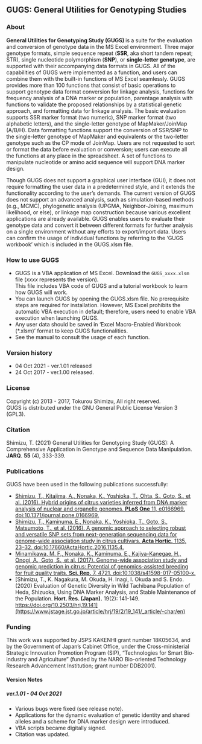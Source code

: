 ## <b>GUGS</b>: General Utilities for Genotyping Studies

### About

<b>General Utilities for Genotyping Study (GUGS) </b> is a suite for the evaluation and conversion of genotype data in the MS Excel environment. Three major genotype formats, simple sequence repeat (<b>SSR</b>, aka short tandem repeat; STR), single nucleotide polymorphism (<b>SNP</b>), or <b>single-letter genotype</b>, are supported with their accompanying data formats in GUGS. All of the capabilities of GUGS were implemented as a function, and users can combine them with the built-in functions of MS Excel seamlessly. GUGS provides more than 100 functions that consist of basic operations to support genotype data format conversion for linkage analysis, functions for frequency analysis of a DNA marker or population, parentage analysis with functions to validate the proposed relationships by a statistical genetic approach, and formatting data for linkage analysis. The basic evaluation supports SSR marker format (two numeric), SNP marker format (two alphabetic letters), and the single-letter genotype of MapMaker/JoinMap (A/B/H). Data formatting functions support the conversion of SSR/SNP to the single-letter genotype of MapMaker and equivalents or the two-letter genotype such as the CP mode of JoinMap. Users are not requested to sort or format the data before evaluation or conversion; users can execute all the functions at any place in the spreadsheet. A set of functions to manipulate nucleotide or amino acid sequence will support DNA marker design.  

Though GUGS does not support a graphical user interface (GUI), it does not require formatting the user data in a predetermined style, and it extends the functionality according to the user’s demands. The current version of GUGS does not support an advanced analysis, such as simulation-based methods (e.g., MCMC), phylogenetic analysis (UPGMA, Neighbor-Joining, maximum likelihood, or else), or linkage map construction because various excellent applications are already available. GUGS enables users to evaluate their genotype data and convert it between different formats for further analysis on a single environment without any efforts to export/import data. Users can confirm the usage of individual functions by referring to the ‘GUGS workbook’ which is included in the GUGS.xlsm file.

### How to use GUGS

* GUGS is a VBA application of MS Excel. Download the `GUGS_xxxx.xlsm` file (<i>xxxx</i> represents the version).  
This file includes VBA code of GUGS and a tutorial workbook to learn how GUGS will work.
* You can launch GUGS by opening the GUGS.xlsm file. No prerequisite steps are required for installation. However, MS Excel prohibits the automatic VBA execution in default; therefore, users need to enable VBA execution when launching GUGS.
* Any user data should be saved in ‘Excel Macro-Enabled Workbook (\*.xlsm)’ format to keep GUGS functionalities.
* See the manual to consult the usage of each function.

### Version history
* 04 Oct 2021 - ver.1.01 released
* 24 Oct 2017 - ver.1.00 released.

### License
Copyright (c) 2013 - 2017, Tokurou Shimizu, All right reserved.  
GUGS is distributed under the GNU General Public License Version 3 (GPL3).

### Citation
Shimizu, T. (2021) General Utilities for Genotyping Study (GUGS): A Comprehensive Application in Genotype and Sequence Data Manipulation. <b>JARQ</b>. <b>55</b> (4), 333-339.

### Publications
GUGS have been used in the following publications successfully:
* [Shimizu, T., Kitajima, A., Nonaka, K., Yoshioka, T., Ohta, S., Goto, S., et al. (2016). Hybrid origins of citrus varieties inferred from DNA marker analysis of nuclear and organelle genomes. <b>PLoS One</b> 11, e0166969. doi:10.1371/journal.pone.0166969.](http://dx.plos.org/10.1371/journal.pone.0166969)
* [Shimizu, T., Kaminuma, E., Nonaka, K., Yoshioka, T., Goto, S., Matsumoto, T., et al. (2016). A genomic approach to selecting robust and versatile SNP sets from next-generation sequencing data for genome-wide association study in citrus cultivars. <b>Acta Hortic.</b> 1135, 23–32. doi:10.17660/ActaHortic.2016.1135.4.](http://www.actahort.org/books/1135/1135_4.htm)
* [Minamikawa, M. F., Nonaka, K., Kaminuma, E., Kajiya-Kanegae, H., Onogi, A., Goto, S., et al. (2017). Genome-wide association study and genomic prediction in citrus: Potential of genomics-assisted breeding for fruit quality traits. <b>Sci. Rep.</b> 7, 4721. doi:10.1038/s41598-017-05100-x.](http://www.nature.com/articles/s41598-017-05100-x)
* [Shimizu, T., K. Nagakura, M. Okuda, H. Inagi, I. Okuda and S. Endo. (2020) Evaluation of Genetic Diversity in Wild Tachibana Population of Heda, Shizuoka,
Using DNA Marker Analysis, and Stable Maintenance of the Population. <b>Hort. Res. (Japan).</b> 19(2): 141-149.	https://doi.org/10.2503/hrj.19.141](https://www.jstage.jst.go.jp/article/hrj/19/2/19_141/_article/-char/en)


### Funding
This work was supported by JSPS KAKENHI grant number 18K05634, and by the Government of Japan’s Cabinet Office, under the Cross-ministerial Strategic Innovation Promotion Program (SIP), “Technologies for Smart Bio-industry and Agriculture” (funded by the NARO Bio-oriented Technology Research Advancement Institution; grant number DDB2001).


#### Version Notes
##### ver.1.01 - 04 Oct 2021
* Various bugs were fixed (see release note).
* Applications for the dynamic evaluation of genetic identity and shared alleles and a scheme for DNA marker design were introduced.
* VBA scripts became digitally signed.
* Citation was updated.


